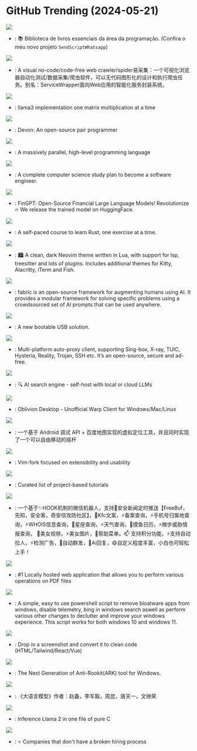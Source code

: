 # GitHub Trending (2024-05-21)

![](https://img.shields.io/badge/none-New%20312-green?style=flat-square&logo=appveyor)
- [](https://github.comundefined): 📚 Biblioteca de livros essenciais da área da programação. (Confira o meu novo projeto `SendScriptWhatsapp`)

![](https://img.shields.io/badge/JavaScript-New%20357-green?style=flat-square&logo=appveyor)
- [](https://github.comundefined): A visual no-code/code-free web crawler/spider易采集：一个可视化浏览器自动化测试/数据采集/爬虫软件，可以无代码图形化的设计和执行爬虫任务。别名：ServiceWrapper面向Web应用的智能化服务封装系统。

![](https://img.shields.io/badge/Jupyter%20Notebook-New%202-green?style=flat-square&logo=appveyor)
- [](https://github.comundefined): llama3 implementation one matrix multiplication at a time

![](https://img.shields.io/badge/Python-New%20384-green?style=flat-square&logo=appveyor)
- [](https://github.comundefined): Devon: An open-source pair programmer

![](https://img.shields.io/badge/Rust-New%202-green?style=flat-square&logo=appveyor)
- [](https://github.comundefined): A massively parallel, high-level programming language

![](https://img.shields.io/badge/none-New%20432-green?style=flat-square&logo=appveyor)
- [](https://github.comundefined): A complete computer science study plan to become a software engineer.

![](https://img.shields.io/badge/Jupyter%20Notebook-New%2056-green?style=flat-square&logo=appveyor)
- [](https://github.comundefined): FinGPT: Open-Source Financial Large Language Models! Revolutionize 🔥 We release the trained model on HuggingFace.

![](https://img.shields.io/badge/Rust-New%20463-green?style=flat-square&logo=appveyor)
- [](https://github.comundefined): A self-paced course to learn Rust, one exercise at a time.

![](https://img.shields.io/badge/Lua-New%2089-green?style=flat-square&logo=appveyor)
- [](https://github.comundefined): 🏙 A clean, dark Neovim theme written in Lua, with support for lsp, treesitter and lots of plugins. Includes additional themes for Kitty, Alacritty, iTerm and Fish.

![](https://img.shields.io/badge/Python-New%20128-green?style=flat-square&logo=appveyor)
- [](https://github.comundefined): fabric is an open-source framework for augmenting humans using AI. It provides a modular framework for solving specific problems using a crowdsourced set of AI prompts that can be used anywhere.

![](https://img.shields.io/badge/C-New%2090-green?style=flat-square&logo=appveyor)
- [](https://github.comundefined): A new bootable USB solution.

![](https://img.shields.io/badge/Dart-New%20134-green?style=flat-square&logo=appveyor)
- [](https://github.comundefined): Multi-platform auto-proxy client, supporting Sing-box, X-ray, TUIC, Hysteria, Reality, Trojan, SSH etc. It’s an open-source, secure and ad-free.

![](https://img.shields.io/badge/TypeScript-New%20264-green?style=flat-square&logo=appveyor)
- [](https://github.comundefined): 🔍 AI search engine - self-host with local or cloud LLMs

![](https://img.shields.io/badge/TypeScript-New%20286-green?style=flat-square&logo=appveyor)
- [](https://github.comundefined): Oblivion Desktop - Unofficial Warp Client for Windows/Mac/Linux

![](https://img.shields.io/badge/Java-New%2045-green?style=flat-square&logo=appveyor)
- [](https://github.comundefined): 一个基于 Android 调试 API + 百度地图实现的虚拟定位工具，并且同时实现了一个可以自由移动的摇杆

![](https://img.shields.io/badge/Vim%20Script-New%20717-green?style=flat-square&logo=appveyor)
- [](https://github.comundefined): Vim-fork focused on extensibility and usability

![](https://img.shields.io/badge/none-New%20282-green?style=flat-square&logo=appveyor)
- [](https://github.comundefined): Curated list of project-based tutorials

![](https://img.shields.io/badge/Python-New%20119-green?style=flat-square&logo=appveyor)
- [](https://github.comundefined): 一个基于✨HOOK机制的微信机器人，支持🌱安全新闻定时推送【FreeBuf，先知，安全客，奇安信攻防社区】，👯Kfc文案，⚡备案查询，⚡手机号归属地查询，⚡WHOIS信息查询，🎉星座查询，⚡天气查询，🌱摸鱼日历，⚡微步威胁情报查询， 🐛美女视频，⚡美女图片，👯帮助菜单。📫 支持积分功能，⚡支持自动拉人，⚡检测广告，🌱自动群发，👯Ai回复，😄自定义程度丰富，小白也可轻松上手！

![](https://img.shields.io/badge/Java-New%20190-green?style=flat-square&logo=appveyor)
- [](https://github.comundefined): #1 Locally hosted web application that allows you to perform various operations on PDF files

![](https://img.shields.io/badge/PowerShell-New%20409-green?style=flat-square&logo=appveyor)
- [](https://github.comundefined): A simple, easy to use powershell script to remove bloatware apps from windows, disable telemetry, bing in windows search aswell as perform various other changes to declutter and improve your windows experience. This script works for both windows 10 and windows 11.

![](https://img.shields.io/badge/Python-New%20206-green?style=flat-square&logo=appveyor)
- [](https://github.comundefined): Drop in a screenshot and convert it to clean code (HTML/Tailwind/React/Vue)

![](https://img.shields.io/badge/C%2B%2B-New%2025-green?style=flat-square&logo=appveyor)
- [](https://github.comundefined): The Next Generation of Anti-Rookit(ARK) tool for Windows.

![](https://img.shields.io/badge/none-New%2067-green?style=flat-square&logo=appveyor)
- [](https://github.comundefined): 《大语言模型》作者：赵鑫，李军毅，周昆，唐天一，文继荣

![](https://img.shields.io/badge/C-New%2037-green?style=flat-square&logo=appveyor)
- [](https://github.comundefined): Inference Llama 2 in one file of pure C

![](https://img.shields.io/badge/JavaScript-New%20134-green?style=flat-square&logo=appveyor)
- [](https://github.comundefined): ⭐️ Companies that don't have a broken hiring process

